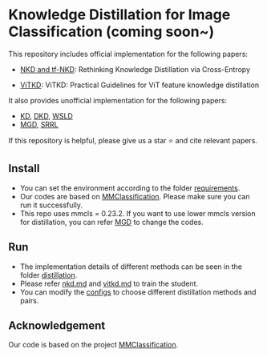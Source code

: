# Knowledge Distillation for Image Classification (coming soon~)
This repository includes official implementation for the following papers:

* [NKD and tf-NKD](https://github.com/yzd-v/cls_KD/blob/master/nkd.md): Rethinking Knowledge Distillation via Cross-Entropy

* [ViTKD](https://github.com/yzd-v/cls_KD/blob/master/vitkd.md): ViTKD: Practical Guidelines for ViT feature knowledge distillation

It also provides unofficial implementation for the following papers:
* [KD](https://arxiv.org/abs/1503.02531), [DKD](https://openaccess.thecvf.com/content/CVPR2022/html/Zhao_Decoupled_Knowledge_Distillation_CVPR_2022_paper.html), [WSLD](https://arxiv.org/abs/2102.00650)
* [MGD](https://arxiv.org/abs/2205.01529), [SRRL](https://qmro.qmul.ac.uk/xmlui/bitstream/handle/123456789/70425/Tzimiropoulos%20Knowledge%20distillation%20via%202021%20Accepted.pdf?sequence=2)

If this repository is helpful, please give us a star ⭐ and cite relevant papers.

## Install
  - You can set the environment according to the folder [requirements](https://github.com/yzd-v/cls_KD/blob/master/requirements/).
  - Our codes are based on [MMClassification](https://github.com/open-mmlab/mmclassification). Please make sure you can run it successfully.
  - This repo uses mmcls = 0.23.2. If you want to use lower mmcls version for distillation, you can refer [MGD](https://github.com/yzd-v/MGD) to change the codes.

## Run
  - The implementation details of different methods can be seen in the folder [distillation](https://github.com/yzd-v/cls_KD/blob/master/mmcls/distillation/).
  - Please refer [nkd.md](https://github.com/yzd-v/cls_KD/blob/master/nkd.md) and [vitkd.md](https://github.com/yzd-v/cls_KD/blob/master/vitkd.md) to train the student.
  - You can modify the [configs](https://github.com/yzd-v/cls_KD/blob/master/configs/distillers/) to choose different distillation methods and pairs.

## Acknowledgement

Our code is based on the project [MMClassification](https://github.com/open-mmlab/mmclassification).
